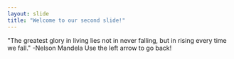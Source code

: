 ```yaml
---
layout: slide
title: "Welcome to our second slide!"
---
```

"The greatest glory in living lies not in never falling, but in rising every time we fall." -Nelson Mandela 
Use the left arrow to go back!
